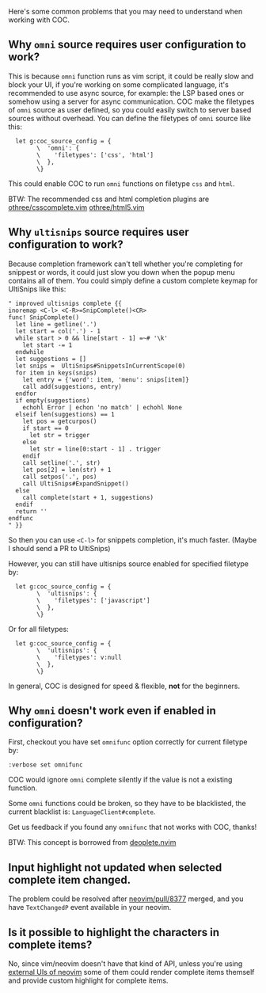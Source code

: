 Here's some common problems that you may need to understand when working with COC.

## Why `omni` source requires user configuration to work?

This is because `omni` function runs as vim script, it could be really slow and block your UI, if you're working on some complicated language, it's recommended to use async source, for example: the LSP based ones or somehow using a server for async communication. COC make the filetypes of `omni` source as user defined, so you could easily switch to server based sources without overhead. You can define the filetypes of `omni` source like this:

``` vim
  let g:coc_source_config = {
        \  'omni': {
        \    'filetypes': ['css', 'html']
        \  },
        \}
``` 
This could enable COC to run `omni` functions on filetype `css` and `html`.

BTW: The recommended css and html completion plugins are [othree/csscomplete.vim](https://github.com/othree/csscomplete.vim) [othree/html5.vim](https://github.com/othree/html5.vim)

## Why `ultisnips` source requires user configuration to work?

Because completion framework can't tell whether you're completing for snippest or words, it could just slow you down when the popup menu contains all of them. You could simply define a custom complete keymap for UltiSnips like this:

``` vim
" improved ultisnips complete {{
inoremap <C-l> <C-R>=SnipComplete()<CR>
func! SnipComplete()
  let line = getline('.')
  let start = col('.') - 1
  while start > 0 && line[start - 1] =~# '\k'
    let start -= 1
  endwhile
  let suggestions = []
  let snips =  UltiSnips#SnippetsInCurrentScope(0)
  for item in keys(snips)
    let entry = {'word': item, 'menu': snips[item]}
    call add(suggestions, entry)
  endfor
  if empty(suggestions)
    echohl Error | echon 'no match' | echohl None
  elseif len(suggestions) == 1
    let pos = getcurpos()
    if start == 0
      let str = trigger
    else
      let str = line[0:start - 1] . trigger
    endif
    call setline('.', str)
    let pos[2] = len(str) + 1
    call setpos('.', pos)
    call UltiSnips#ExpandSnippet()
  else
    call complete(start + 1, suggestions)
  endif
  return ''
endfunc
" }}
```
So then you can use `<C-l>` for snippets completion, it's much faster.  (Maybe I should send a PR to UltiSnips)

However, you can still have ultisnips source enabled for specified filetype by:
``` vim
  let g:coc_source_config = {
        \  'ultisnips': {
        \    'filetypes': ['javascript']
        \  },
        \}
```
Or for all filetypes:
``` vim
  let g:coc_source_config = {
        \  'ultisnips': {
        \    'filetypes': v:null
        \  },
        \}
```
In general, COC is designed for speed & flexible, **not** for the beginners. 

## Why `omni` doesn't work even if enabled in configuration?

First, checkout you have set `omnifunc` option correctly for current filetype by:

``` vim
:verbose set omnifunc
```
COC would ignore `omni` complete silently if the value is not a existing function.

Some `omni` functions could be broken, so they have to be blacklisted, the current blacklist is: `LanguageClient#complete`.

Get us feedback if you found any `omnifunc` that not works with COC, thanks!

BTW: This concept is borrowed from [deoplete.nvim](https://github.com/Shougo/deoplete.nvim/blob/5d78e1a75d36a719f1f66ee78c635ea05df72b8c/rplugin/python3/deoplete/source/omni.py#L63)

## Input highlight not updated when selected complete item changed.

The problem could be resolved after [neovim/pull/8377](https://github.com/neovim/neovim/pull/8377) merged, and you have `TextChangedP` event available in your neovim.

## Is it possible to highlight the characters in complete items?

No, since vim/neovim doesn't have that kind of API, unless you're using [external UIs of neovim](https://github.com/neovim/neovim/wiki/Related-projects#gui) some of them could render complete items themself and provide custom highlight for complete items. 